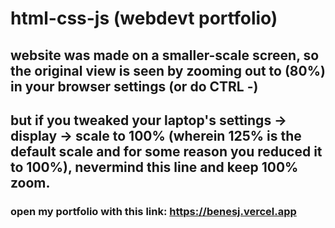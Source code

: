 # html-css-js (webdevt portfolio)

## website was made on a smaller-scale screen, so the original view is seen by zooming out to (80%) in your browser settings (or do CTRL -)

## but if you tweaked your laptop's settings -> display -> scale to 100% (wherein 125% is the default scale and for some reason you reduced it to 100%), nevermind this line and keep 100% zoom.

### open my portfolio with this link: https://benesj.vercel.app
